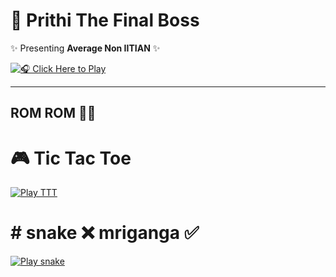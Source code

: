 # 🎤 Prithi The Final Boss  

✨ Presenting **Average Non IITIAN** ✨  

[![🎧 Click Here to Play](https://img.shields.io/badge/▶️-Play_Audio-black?style=for-the-badge&logo=applemusic&logoColor=pink)](https://akaserein.github.io/prithithefinalboss/)  

---

## ROM ROM 👨‍🎤





# 🎮 Tic Tac Toe

[![Play TTT](https://img.shields.io/badge/🎮-Play_TTT-pink?style=for-the-badge&logo=github)](https://akaserein.github.io/prithithefinalboss/ttt.html)



# # snake ❌️ mriganga ✅️
[![Play snake](https://img.shields.io/badge/🎮-Play-with-Mriganga's-heart-pink?style=for-the-badge&logo=github)](https://akaserein.github.io/prithithefinalboss/snake.html)
